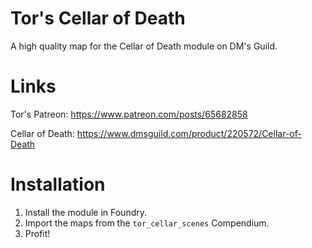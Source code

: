# Tor's Cellar of Death
A high quality map for the Cellar of Death module on DM's Guild.

# Links

Tor's Patreon: https://www.patreon.com/posts/65682858

Cellar of Death: https://www.dmsguild.com/product/220572/Cellar-of-Death

# Installation
1. Install the module in Foundry.
2. Import the maps from the `tor_cellar_scenes` Compendium.
3. Profit!
